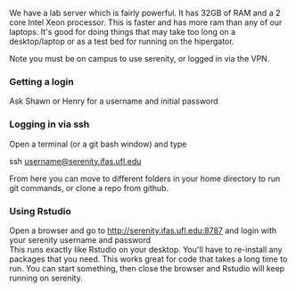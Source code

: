 We have a lab server which is fairly powerful. It has 32GB of RAM and a 2 core Intel Xeon processor. This is faster and has more ram than any of our laptops. It's good for doing things that may take too long on a desktop/laptop or as a test bed for running on the hipergator.  

Note you must be on campus to use serenity, or logged in via the VPN. 

### Getting a login
Ask Shawn or Henry for a username and initial password

### Logging in via ssh

Open a terminal (or a git bash window) and type

ssh username@serenity.ifas.ufl.edu

From here you can move to different folders in your home directory to run git commands, or clone a repo from github.  

### Using Rstudio
Open a browser and go to http://serenity.ifas.ufl.edu:8787 and login with your serenity username and password  
This runs exactly like Rstudio on your desktop. You'll have to re-install any packages that you need.
This works great for code that takes a long time to run. You can start something, then close the browser and Rstudio will keep running on serenity. 
